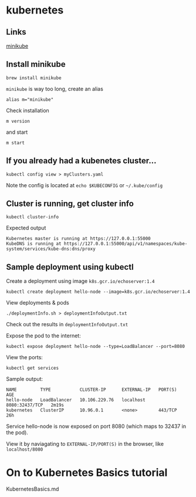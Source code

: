 # kubernetes


## Links
[minikube](https://kubernetes.io/docs/tutorials/hello-minikube/)

## Install minikube

```
brew install minikube
```

`minikube` is way too long, create an alias
```
alias m="minikube"
```

Check installation
```
m version
```

and start
```
m start
```

## If you already had a kubenetes cluster...

```
kubectl config view > myClusters.yaml
```

Note the config is located at `echo $KUBECONFIG` or `~/.kube/config`


## Cluster is running, get cluster info

```
kubectl cluster-info
```
Expected output
```
Kubernetes master is running at https://127.0.0.1:55000
KubeDNS is running at https://127.0.0.1:55000/api/v1/namespaces/kube-system/services/kube-dns:dns/proxy
```

## Sample deployment using kubectl

Create a deployment using image `k8s.gcr.io/echoserver:1.4`
```
kubectl create deployment hello-node --image=k8s.gcr.io/echoserver:1.4
```

View deployments & pods
```
./deploymentInfo.sh > deploymentInfoOutput.txt
```

Check out the results in `deploymentInfoOutput.txt`

Expose the pod to the internet:
```
kubectl expose deployment hello-node --type=LoadBalancer --port=8080
```

View the ports:
```
kubectl get services
```

Sample output:
```
NAME         TYPE           CLUSTER-IP      EXTERNAL-IP   PORT(S)          AGE
hello-node   LoadBalancer   10.106.229.76   localhost     8080:32437/TCP   2m19s
kubernetes   ClusterIP      10.96.0.1       <none>        443/TCP          26h
```

Service hello-node is now exposed on port 8080 (which maps to 32437 in the pod).

View it by naviagating to `EXTERNAL-IP/PORT(S)` in the browser, like `localhost/8080`

# On to Kubernetes Basics tutorial

KubernetesBasics.md
